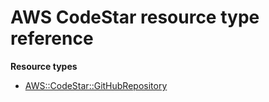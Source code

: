 # AWS CodeStar resource type reference<a name="AWS_CodeStar"></a>

**Resource types**

- [AWS::CodeStar::GitHubRepository](aws-resource-codestar-githubrepository.md)

